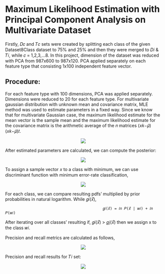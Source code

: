 # Maximum Likelihood Estimation with Principal Component Analysis on Multivariate Dataset

Firstly, 𝐷𝑐 and 𝑇𝑐 sets were created by splitting each class of the given Dataset8Class dataset to 75% and 25% and then they were merged to 𝐷𝑖 & 𝑇𝑖, while 𝑐 = 1,2,3,…8. In this project, dimension of the dataset was reduced with PCA from 987x600 to 987x120. PCA applied separately on each feature type that consisting 1x100 independent feature vector.

## Procedure:

For each feature type with 100 dimensions, PCA was applied separately. Dimensions were reduced to 20 for each feature type. For multivariate gaussian distribution with unknown mean and covariance matrix, MLE method was used to estimate parameters in a fixed way. Since we know that for multivariate Gaussian case, the maximum likelihood estimate for the mean vector is the sample mean and the maximum likelihood estimate for the covariance matrix is the arithmetic average of the 𝑛 matrices (𝑥𝑘−𝜇̂)(𝑥𝑘−𝜇̂)𝑡.

<p align="center">
  <img src="https://i.ibb.co/BKRYkJ5/Screenshot-1.png">
</p>

After estimated parameters are calculated, we can compute the posterior:

<p align="center">
  <img src="https://i.ibb.co/Drdh88m/Screenshot-2.png">
</p>
To assign a sample vector 𝑥 to a class with minimum, we can use discriminant function with minimum error-rate classification,

<p align="center">
  <img src="https://i.ibb.co/DCMNBjz/Screenshot-3.png">
</p>
For each class, we can compare resulting pdfs’ multiplied by prior probabilities in natural logarithm. While 𝑔𝑖(𝑥⃗),

                                                𝑔𝑖(𝑥⃗) = 𝑙𝑛 𝑃(𝑥⃗ | 𝑤𝑖) + 𝑙𝑛 𝑃(𝑤𝑖)

After iterating over all classes’ resulting if, 𝑔𝑖(𝑥⃗) > 𝑔𝑗(𝑥⃗) then we assign x to the class 𝑤𝑖.

Precision and recall metrics are calculated as follows,

<p align="center">
  <img src="https://i.ibb.co/sb8FCcY/Screenshot-4.png">
</p>
Precision and recall results for 𝑇𝑖 set:

<p align="center">
  <img src="https://i.ibb.co/bFzT9mZ/Screenshot-5.png">
</p>
